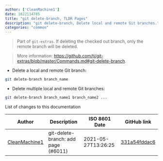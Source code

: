 ```yaml
---
author: ['CleanMachine1']
date: 1622114785
title: "git delete-branch, TLDR Pages"
description: "git delete-branch, Delete local and remote Git branches."
categories: "common"
---
```

> Part of `git-extras`. If deleting the checked out branch, only the remote branch will be deleted.

> More information: <https://github.com/tj/git-extras/blob/master/Commands.md#git-delete-branch>.

- Delete a local and remote Git branch:

```bash
git delete-branch branch_name
```

- Delete multiple local and remote Git branches:

```bash
git delete-branch branch_name1 branch_name2 ...
```
List of changes to this documentation


Author | Description | ISO 8601 Date | GitHub link
------|-----|-----|-----
[CleanMachine1](mailto:78213164+CleanMachine1@users.noreply.github.com) | git-delete-branch: add page (#6011) | 2021-05-27T13:26:25 | [331a54fddac6](https://github.com/tldr-pages/tldr/commit/331a54fddac601e5b709b564f93913ff5433a9db)

